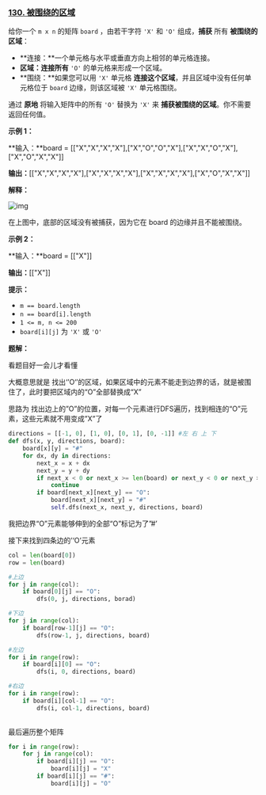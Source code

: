 ### [130. 被围绕的区域](https://leetcode.cn/problems/surrounded-regions/)

给你一个 `m x n` 的矩阵 `board` ，由若干字符 `'X'` 和 `'O'` 组成，**捕获** 所有 **被围绕的区域**：

- **连接：**一个单元格与水平或垂直方向上相邻的单元格连接。
- **区域：连接所有** `'O'` 的单元格来形成一个区域。
- **围绕：**如果您可以用 `'X'` 单元格 **连接这个区域**，并且区域中没有任何单元格位于 `board` 边缘，则该区域被 `'X'` 单元格围绕。

通过 **原地** 将输入矩阵中的所有 `'O'` 替换为 `'X'` 来 **捕获被围绕的区域**。你不需要返回任何值。

 

**示例 1：**

**输入：**board = [["X","X","X","X"],["X","O","O","X"],["X","X","O","X"],["X","O","X","X"]]

**输出：**[["X","X","X","X"],["X","X","X","X"],["X","X","X","X"],["X","O","X","X"]]

**解释：**

![img](assets/1718167191-XNjUTG-image.png)

在上图中，底部的区域没有被捕获，因为它在 board 的边缘并且不能被围绕。

**示例 2：**

**输入：**board = [["X"]]

**输出：**[["X"]]

 

**提示：**

- `m == board.length`
- `n == board[i].length`
- `1 <= m, n <= 200`
- `board[i][j]` 为 `'X'` 或 `'O'`



**题解：**

看题目好一会儿才看懂

大概意思就是 找出‘’O‘’的区域，如果区域中的元素不能走到边界的话，就是被围住了，此时要把区域内的“O”全部替换成“X”

思路为 找出边上的”O”的位置，对每一个元素进行DFS遍历，找到相连的“O”元素，这些元素就不用变成”X”了

```python
directions = [[-1, 0], [1, 0], [0, 1], [0, -1]] #左 右 上 下
def dfs(x, y, directions, board):
	board[x][y] = "#"
    for dx, dy in directions:
        next_x = x + dx
        next_y = y + dy
    	if next_x < 0 or next_x >= len(board) or next_y < 0 or next_y >= len(board[0]) or board[next_x][next_y] != "O":
            continue
		if board[next_x][next_y] == "O":
            board[next_x][next_y] = "#"
            self.dfs(next_x, next_y, directions, board)
```

我把边界“O”元素能够伸到的全部“O”标记为了”#’

接下来找到四条边的’‘O’元素

```python
col = len(board[0])
row = len(board)

#上边
for j in range(col):
    if board[0][j] == "O":
        dfs(0, j, directions, borad)

#下边
for j in range(col):
    if board[row-1][j] == "O":
        dfs(row-1, j, directions, board)

#左边
for i in range(row):
    if board[i][0] == "O":
        dfs(i, 0, directions, board)

#右边
for i in range(row):
    if board[i][col-1] == "O":
        dfs(i, col-1, directions, board)
        

```

最后遍历整个矩阵

```python
for i in range(row):
    for j in range(col):
        if board[i][j] == "O":
            board[i][j] = "X"
		if board[i][j] == "#":
            board[i][j] = "O"
```

